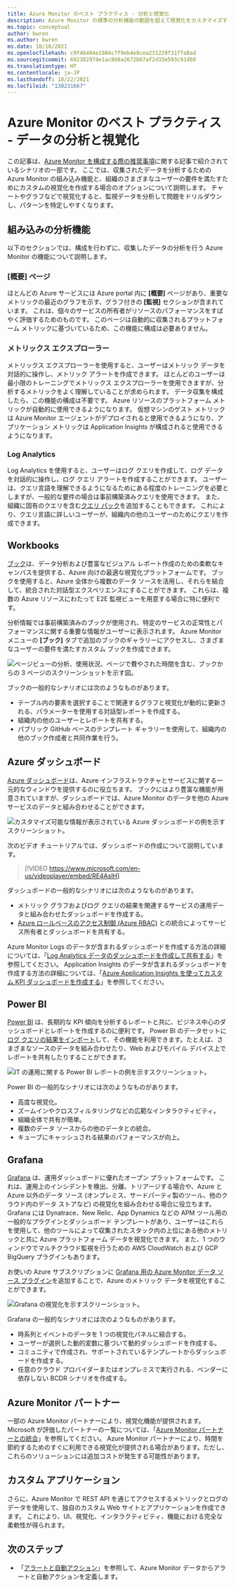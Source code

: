 ```yaml
---
title: Azure Monitor のベスト プラクティス - 分析と視覚化
description: Azure Monitor の標準の分析機能の範囲を超えて視覚化をカスタマイズするためのガイダンスと推奨事項。
ms.topic: conceptual
author: bwren
ms.author: bwren
ms.date: 10/18/2021
ms.openlocfilehash: c9f46404e1984c7f9eb4e8cea231229f31ffa8ad
ms.sourcegitcommit: 692382974e1ac868a2672b67af2d33e593c91d60
ms.translationtype: HT
ms.contentlocale: ja-JP
ms.lasthandoff: 10/22/2021
ms.locfileid: "130231667"
---
```

# <a name="azure-monitor-best-practices---analyze-and-visualize-data"></a>Azure Monitor のベスト プラクティス - データの分析と視覚化
この記事は、[Azure Monitor を構成する際の推奨事項](best-practices.md)に関する記事で紹介されているシナリオの一部です。 ここでは、収集されたデータを分析するための Azure Monitor の組み込み機能と、組織のさまざまなユーザーの要件を満たすためにカスタムの視覚化を作成する場合のオプションについて説明します。 チャートやグラフなどで視覚化すると、監視データを分析して問題をドリルダウンし、パターンを特定しやすくなります。


## <a name="builtin-analysis-features"></a>組み込みの分析機能
以下のセクションでは、構成を行わずに、収集したデータの分析を行う Azure Monitor の機能について説明します。
### <a name="overview-page"></a>[概要] ページ
ほとんどの Azure サービスには Azure portal 内に **[概要]** ページがあり、重要なメトリックの最近のグラフを示す、グラフ付きの **[監視]** セクションが含まれています。 これは、個々のサービスの所有者がリソースのパフォーマンスをすばやく評価するためのものです。 このページは自動的に収集されるプラットフォーム メトリックに基づいているため、この機能に構成は必要ありません。

### <a name="metrics-explorer"></a>メトリックス エクスプローラー
メトリックス エクスプローラーを使用すると、ユーザーはメトリック データを対話的に操作し、メトリック アラートを作成できます。 ほとんどのユーザーは最小限のトレーニングでメトリックス エクスプローラーを使用できますが、分析するメトリックをよく理解していることが求められます。 データ収集を構成したら、この機能の構成は不要です。 Azure リソースのプラットフォーム メトリックが自動的に使用できるようになります。 仮想マシンのゲスト メトリックは Azure Monitor エージェントがデプロイされると使用できるようになり、アプリケーション メトリックは Application Insights が構成されると使用できるようになります。


### <a name="log-analytics"></a>Log Analytics
Log Analytics を使用すると、ユーザーはログ クエリを作成して、ログ データを対話的に操作し、ログ クエリ アラートを作成することができます。 ユーザーは、クエリ言語を理解できるようになるためにある程度のトレーニングを必要としますが、一般的な要件の場合は事前構築済みクエリを使用できます。 また、組織に固有のクエリを含む[クエリ パック](logs/query-packs.md)を追加することもできます。 これにより、クエリ言語に詳しいユーザーが、組織内の他のユーザーのためにクエリを作成できます。


## <a name="workbooks"></a>Workbooks
[ブック](./visualize/workbooks-overview.md)は、データ分析および豊富なビジュアル レポート作成のための柔軟なキャンバスを提供する、Azure 向けの最適な視覚化プラットフォームです。 ブックを使用すると、Azure 全体から複数のデータ ソースを活用し、それらを結合して、統合された対話型エクスペリエンスにすることができます。 これらは、複数の Azure リソースにわたって E2E 監視ビューを用意する場合に特に便利です。

分析情報では事前構築済みのブックが使用され、特定のサービスの正常性とパフォーマンスに関する重要な情報がユーザーに表示されます。 Azure Monitor メニューの **[ブック]** タブで追加のブックのギャラリーにアクセスし、さまざまなユーザーの要件を満たすカスタム ブックを作成できます。

![ページビューの分析、使用状況、ページで費やされた時間を含む、ブックからの 3 ページのスクリーンショットを示す図。](media/visualizations/workbook.png)

ブックの一般的なシナリオには次のようなものがあります。

- テーブル内の要素を選択することで関連するグラフと視覚化が動的に更新される、パラメーターを使用する対話型レポートを作成する。
- 組織内の他のユーザーとレポートを共有する。
- パブリック GitHub ベースのテンプレート ギャラリーを使用して、組織内の他のブック作成者と共同作業を行う。



## <a name="azure-dashboards"></a>Azure ダッシュボード
[Azure ダッシュボード](../azure-portal/azure-portal-dashboards.md)は、Azure インフラストラクチャとサービスに関する一元的なウィンドウを提供するのに役立ちます。 ブックにはより豊富な機能が用意されていますが、ダッシュボードでは、Azure Monitor のデータを他の Azure サービスのデータと組み合わせることができます。

![カスタマイズ可能な情報が表示されている Azure ダッシュボードの例を示すスクリーンショット。](media/visualizations/dashboard.png)

次のビデオ チュートリアルでは、ダッシュボードの作成について説明しています。

> [!VIDEO https://www.microsoft.com/en-us/videoplayer/embed/RE4AslH]

ダッシュボードの一般的なシナリオには次のようなものがあります。

- メトリック グラフおよびログ クエリの結果を関連するサービスの運用データと組み合わせたダッシュボードを作成する。
- [Azure ロールベースのアクセス制御 (Azure RBAC)](../role-based-access-control/overview.md) との統合によってサービス所有者とダッシュボードを共有する。
  

Azure Monitor Logs のデータが含まれるダッシュボードを作成する方法の詳細については、「[Log Analytics データのダッシュボードを作成して共有する](visualize/tutorial-logs-dashboards.md)」を参照してください。 Application Insights のデータが含まれるダッシュボードを作成する方法の詳細については、「[Azure Application Insights を使ってカスタム KPI ダッシュボードを作成する](app/tutorial-app-dashboards.md)」を参照してください。 



## <a name="power-bi"></a>Power BI
[Power BI](https://powerbi.microsoft.com/documentation/powerbi-service-get-started/) は、長期的な KPI 傾向を分析するレポートと共に、ビジネス中心のダッシュボードとレポートを作成するのに便利です。 Power BI のデータセットに[ログ クエリの結果をインポート](./logs/log-powerbi.md)して、その機能を利用できます。たとえば、さまざまなソースのデータを組み合わせたり、Web およびモバイル デバイス上でレポートを共有したりすることができます。

![IT の運用に関する Power BI レポートの例を示すスクリーンショット。](media/visualizations/power-bi.png)

Power BI の一般的なシナリオには次のようなものがあります。

- 高度な視覚化。
- ズームインやクロスフィルタリングなどの広範なインタラクティビティ。
- 組織全体で共有が簡単。
- 複数のデータ ソースからの他のデータとの統合。
- キューブにキャッシュされる結果のパフォーマンスが向上。



## <a name="grafana"></a>Grafana
[Grafana](https://grafana.com/) は、運用ダッシュボードに優れたオープン プラットフォームです。 これは、運用上のインシデントを検出、分離、トリアージする場合や、Azure と Azure 以外のデータ ソース (オンプレミス、サードパーティ製のツール、他のクラウド内のデータ ストアなど) の視覚化を組み合わせる場合に役立ちます。 Grafana には Dynatrace、New Relic、App Dynamics などの APM ツール用の一般的なプラグインとダッシュボード テンプレートがあり、ユーザーはこれらを使用して、他のツールによって収集されたスタック内の上位にある他のメトリックと共に Azure プラットフォーム データを視覚化できます。 また、1 つのウィンドウでマルチクラウド監視を行うための AWS CloudWatch および GCP BigQuery プラグインもあります。




お使いの Azure サブスクリプションに [Grafana 用の Azure Monitor データ ソース プラグイン](visualize/grafana-plugin.md)を追加することで、Azure のメトリック データを視覚化することができます。

![Grafana の視覚化を示すスクリーンショット。](media/visualizations/grafana.png)


Grafana の一般的なシナリオには次のようなものがあります。

- 時系列とイベントのデータを 1 つの視覚化パネルに結合する。
- ユーザーが選択した動的変数に基づいて動的ダッシュボードを作成する。
- コミュニティで作成され、サポートされているテンプレートからダッシュボードを作成する。
- 任意のクラウド プロバイダーまたはオンプレミスで実行される、ベンダーに依存しない BCDR シナリオを作成する。

## <a name="azure-monitor-partners"></a>Azure Monitor パートナー
一部の Azure Monitor パートナーにより、視覚化機能が提供されます。 Microsoft が評価したパートナーの一覧については、「[Azure Monitor パートナーとの統合](./partners.md)」を参照してください。 Azure Monitor パートナーにより、時間を節約するためのすぐに利用できる視覚化が提供される場合があります。ただし、これらのソリューションには追加コストが発生する可能性があります。


## <a name="custom-application"></a>カスタム アプリケーション
さらに、Azure Monitor で REST API を通じてアクセスするメトリックとログのデータを使用して、独自のカスタム Web サイトとアプリケーションを作成できます。 これにより、UI、視覚化、インタラクティビティ、機能における完全な柔軟性が得られます。


## <a name="next-steps"></a>次のステップ
- 「[アラートと自動アクション](best-practices-alerts.md)」を参照して、Azure Monitor データからアラートと自動アクションを定義します。